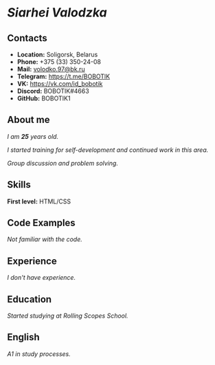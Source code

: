 # ___Siarhei Valodzka___
## Contacts
* __Location:__ Soligorsk, Belarus
* __Phone:__ +375 (33) 350-24-08
* __Mail:__ volodko.97@bk.ru
* __Telegram:__ https://t.me/BOBOTlK
* __VK:__ https://vk.com/id_bobotik
* __Discord:__ BOBOTIK#4663
* __GitHub:__ BOBOTIK1
## About me
_I am __25__ years old._

_I started training for self-development and continued work in this area._

_Group discussion and problem solving._
## __Skills__
__First level:__ HTML/CSS
## Code Examples
_Not familiar with the code._
## Experience
_I don't have experience._
## Education
_Started studying at Rolling Scopes School._
## English
_A1 in study processes._
